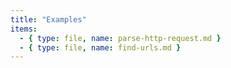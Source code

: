 ```yaml
---
title: "Examples"
items:
  - { type: file, name: parse-http-request.md }
  - { type: file, name: find-urls.md }
---
```

